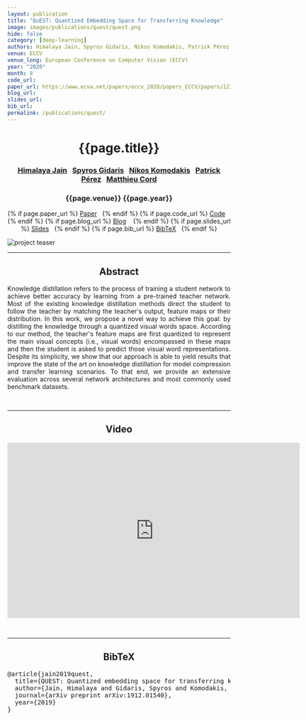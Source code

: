 ```yaml
---
layout: publication
title: "QuEST: Quantized Embedding Space for Transferring Knowledge" 
image: images/publications/quest/quest.png
hide: false
category: [deep-learning]
authors: Himalaya Jain, Spyros Gidaris, Nikos Komodakis, Patrick Pérez, and Matthieu Cord
venue: ECCV
venue_long: European Conference on Computer Vision (ECCV)
year: "2020"
month: 8
code_url:
paper_url: https://www.ecva.net/papers/eccv_2020/papers_ECCV/papers/123660171.pdf
blog_url: 
slides_url: 
bib_url: 
permalink: /publications/quest/
---
```


<h1 align="center"> {{page.title}} </h1>
<!-- Simple call of authors -->
<!-- <h3 align="center"> {{page.authors}} </h3> -->
<!-- Alternatively you can add links to author pages -->
<h3 align="center"> <a href="https://himalayajain.github.io/">Himalaya Jain</a>&nbsp;&nbsp; <a href="https://scholar.google.com/citations?user=7atfg7EAAAAJ&hl=en">Spyros Gidaris</a>&nbsp;&nbsp; <a href="http://imagine.enpc.fr/~komodakn/">Nikos Komodakis</a>&nbsp;&nbsp; <a href="https://ptrckprz.github.io/">Patrick Pérez</a>&nbsp;&nbsp; <a href="http://webia.lip6.fr/~cord/">Matthieu Cord</a></h3>


<h3 align="center"> {{page.venue}} {{page.year}} </h3>

<div align="center">
  <p>
    {% if page.paper_url %}
    <a href="{{ page.paper_url }}"><i class="far fa-file-pdf"></i> Paper</a>&nbsp;&nbsp;
    {% endif %}
    {% if page.code_url %}
    <a href="{{ page.code_url }}"><i class="fab fa-github"></i> Code</a> &nbsp;&nbsp;
    {% endif %}
    {% if page.blog_url %}
    <a href="{{ page.blog_url }}"><i class="fab fa-blogger"></i> Blog</a> &nbsp;&nbsp;
    {% endif %}
    {% if page.slides_url %}
    <a href="{{ page.slides_url }}"><i class="far fa-file-pdf"></i> Slides</a>&nbsp;&nbsp;
    {% endif %}
    {% if page.bib_url %}
    <a href="{{ page.bib_url}}"><i class="far fa-file-alt"></i> BibTeX</a>&nbsp;&nbsp;
    {% endif %}
  </p>
</div>

<div class="publication-teaser">
    <img src="../../{{ page.image }}" alt="project teaser"/>
</div>


<hr>

<h2  align="center"> Abstract</h2>

<p align="justify">Knowledge distillation refers to the process of training a student network to achieve better accuracy by learning from a pre-trained teacher network. 
Most of the existing knowledge distillation methods direct the student to follow the teacher by matching the teacher's output, feature maps or their distribution.
In this work, we propose a novel way to achieve this goal: by distilling the knowledge through a quantized visual words space.
According to our method, the teacher's feature maps are first quantized to represent the main visual concepts (i.e., visual words) encompassed in these maps and then the student is asked to predict those visual word representations.
Despite its simplicity, we show that our approach is able to yield results that improve the state of the art on knowledge distillation for model compression and transfer learning scenarios. 
To that end, we provide an extensive evaluation across several network architectures and most commonly used benchmark datasets.</p>

<br>
<hr>

<h2 align="center"> Video</h2>

<p align="center">
  <iframe width="660" height="395" src="https://www.youtube.com/embed/bJyJkAhjp88" frameborder="0" allow="autoplay; encrypted-media" allowfullscreen align="center"></iframe>
</p>

<br>
<hr>

<h2  align="center">BibTeX</h2>
<left>
  <pre class="bibtex-box">
@article{jain2019quest,
  title={QUEST: Quantized embedding space for transferring knowledge},
  author={Jain, Himalaya and Gidaris, Spyros and Komodakis, Nikos and P{\'e}rez, Patrick and Cord, Matthieu},
  journal={arXiv preprint arXiv:1912.01540},
  year={2019}
}</pre>
</left>

<br>
